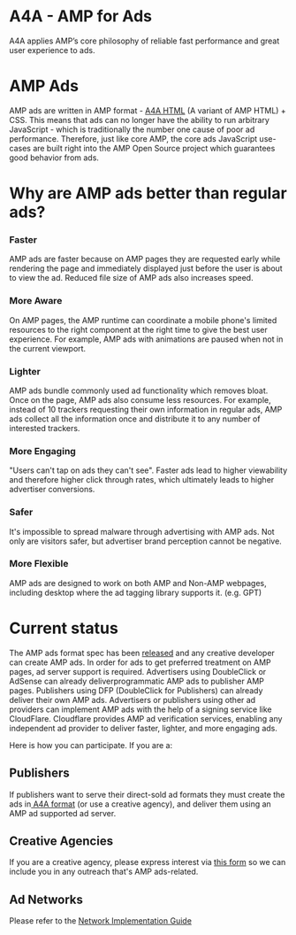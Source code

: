 # A4A - AMP for Ads

A4A applies  AMP’s core philosophy of reliable fast performance and  great user experience to ads. 

# AMP Ads 

AMP ads are written in AMP format - [A4A HTML](https://github.com/google/amphtml/blob/master/extensions/amp-a4a/amp-a4a-format.md) (A variant of AMP HTML) + CSS. This means that ads can no longer have the ability to run arbitrary JavaScript - which is traditionally the number one cause of poor ad performance. Therefore, just like core AMP, the core ads JavaScript use-cases are built right into the AMP Open Source project which guarantees good behavior from ads. 

# Why are AMP ads better than regular ads?

### Faster
AMP ads are faster because on AMP pages they are requested early while rendering the page and immediately displayed just before the user is about to view the ad. Reduced file size of AMP ads also increases speed.

### More Aware
On AMP pages, the AMP runtime can coordinate a mobile phone's limited resources to the right component at the right time to give the best user experience. For example, AMP ads with animations are paused when not in the current viewport.

### Lighter
AMP ads bundle commonly used ad functionality which removes bloat.  Once on the page, AMP ads also consume less resources. For example, instead of 10 trackers requesting their own information in regular ads, AMP ads collect all the information once and distribute it to any number of interested trackers. 

### More Engaging
"Users can't tap on ads they can't see". Faster ads lead to higher viewability and therefore higher click through rates, which ultimately leads to higher advertiser conversions.

### Safer
It's impossible to spread malware through advertising with AMP ads. Not only are visitors safer, but advertiser brand perception cannot be negative.

### More Flexible
AMP ads are designed to work on both AMP and Non-AMP webpages,  including desktop where the ad tagging library supports it. (e.g. GPT)

# Current status

The AMP ads format spec has been [released](https://github.com/google/amphtml/blob/master/extensions/amp-a4a/amp-a4a-format.md) and any creative developer can create AMP ads. In order for ads to get preferred treatment on AMP pages, ad server support is required. Advertisers using DoubleClick or  AdSense can  already deliverprogrammatic AMP ads to publisher AMP pages. Publishers using  DFP (DoubleClick for Publishers) can already deliver their own AMP ads. Advertisers or publishers using other ad providers  can implement AMP ads with the help of a signing service like CloudFlare. Cloudflare provides AMP ad verification services, enabling any independent ad provider to deliver faster, lighter, and more engaging ads.

 

Here is how you can participate. If you are a:

## Publishers

If publishers want to serve their direct-sold ad formats they must create the ads in[ A4A format](https://github.com/google/amphtml/blob/master/extensions/amp-a4a/amp-a4a-format.md) (or use a creative agency), and deliver them using an AMP ad supported ad server.

## Creative Agencies

If you are a creative agency, please express interest via [this form](https://goo.gl/forms/P2zpQT3aIEU1UsWj2) so we can include you in any outreach that's AMP ads-related.

## Ad Networks

Please refer to the [Network Implementation Guide](./Network-Impl-Guide.md)

